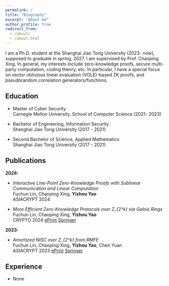 ```yaml
---
permalink: /
title: "Biography"
excerpt: "About me"
author_profile: true
redirect_from: 
  - /about/
  - /about.html
---
```


I am a Ph.D. student at the Shanghai Jiao Tong University (2023- now), supposed to graduate in spring, 2027. I am supervised by Prof. Chaoping Xing.
In general, my interests include zero-knowledge proofs, secure multi-party computation, coding theory, etc. In particular, I have a special focus on vector oblivious linear evaluation (VOLE)-based ZK proofs, and pseudorandom correlation generators/functions.

  
  
<h2 id="education"> Education</h2>

- Master of Cyber Security   
  Carnegie Mellon University, School of Computer Science (2021- 2023)
  
- Bachelor of Engineering, Information Security   
  Shanghai Jiao Tong University (2017 - 2021)

- Second Bachelor of Science, Applied Mathematics   
  Shanghai Jiao Tong University (2017 - 2021)

<h2 id="publications"> Publications</h2>

**2024:**
- *Interactive Line-Point Zero-Knowledge Proofs with Sublinear Communication and Linear Computation*   
  Fuchun Lin, Chaoping Xing, **Yizhou Yao**  
  ASIACRYPT 2024 
  
- *More Efficient Zero-Knowledge Protocols over Z_{2^k} via Galois Rings*   
  Fuchun Lin, Chaoping Xing, **Yizhou Yao**  
  CRYPTO 2024  [ePrint](https://eprint.iacr.org/2023/150) [Springer](https://link.springer.com/chapter/10.1007/978-3-031-68400-5_13)

**2023:**
- *Amortized NISC over Z_{2^k} from RMFE*   
  Fuchun Lin, Chaoping Xing, **Yizhou Yao**, Chen Yuan  
  ASIACRYPT 2023  [ePrint](https://eprint.iacr.org/2023/1363) [Springer](https://link.springer.com/chapter/10.1007/978-981-99-8721-4_2)

<h2 id="experience"> Experience</h2>

- None 
 
